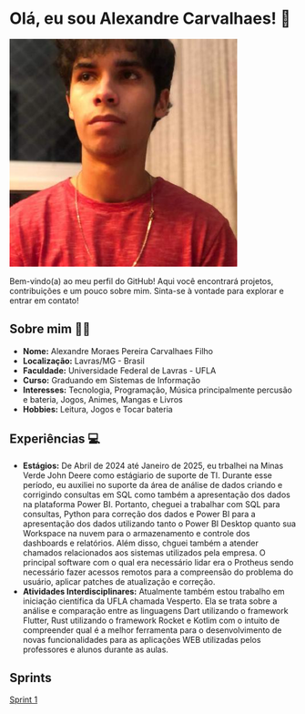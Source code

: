 # Olá, eu sou Alexandre Carvalhaes! 👋

![Foto de Perfil](perfil.jpg)

Bem-vindo(a) ao meu perfil do GitHub! Aqui você encontrará projetos, contribuições e um pouco sobre mim. Sinta-se à vontade para explorar e entrar em contato!

## Sobre mim 🧑‍💻

- **Nome:** Alexandre Moraes Pereira Carvalhaes Filho
- **Localização:** Lavras/MG - Brasil
- **Faculdade:** Universidade Federal de Lavras - UFLA
- **Curso:** Graduando em Sistemas de Informação
- **Interesses:** Tecnologia, Programação, Música principalmente percusão e bateria, Jogos, Animes, Mangas e Livros
- **Hobbies:** Leitura, Jogos e Tocar bateria

## Experiências 💻

- **Estágios:** De Abril de 2024 até Janeiro de 2025, eu trbalhei na Minas Verde John Deere como estágiario de suporte de TI. Durante esse período, eu auxiliei no suporte da área de análise de dados criando e corrigindo consultas em SQL como também a apresentação dos dados na plataforma Power BI. Portanto, cheguei a trabalhar com SQL para consultas, Python para correção dos dados e Power BI para a apresentação dos dados utilizando tanto o Power BI Desktop quanto sua Workspace na nuvem para o armazenamento e controle dos dashboards e relatórios.
Além disso, chguei também a atender chamados relacionados aos sistemas utilizados pela empresa. O principal software com o qual era necessário lidar era o Protheus sendo necessário fazer acessos remotos para a compreensão do problema do usuário, aplicar patches de atualização e correção.
- **Atividades Interdisciplinares:** Atualmente também estou trabalho em iniciação científica da UFLA chamada Vesperto. Ela se trata sobre a análise e comparação entre as linguagens Dart utilizando o framework Flutter, Rust utilizando o framework Rocket e Kotlim com o intuito de compreender qual é a melhor ferramenta para o desenvolvimento de novas funcionalidades para as aplicações WEB utilizadas pelos professores e alunos durante as aulas.

## Sprints

[Sprint 1](/Sprint_1/)
